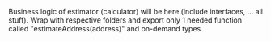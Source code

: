 Business logic of estimator (calculator) will be here (include interfaces, ... all stuff). Wrap with respective folders and export only 1 needed function called "estimateAddress(address)" and on-demand types

